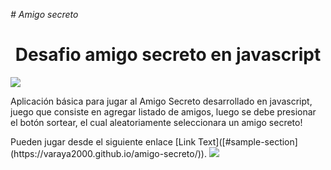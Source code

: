 <em> # Amigo secreto </em>
<h1 align="center"> Desafio amigo secreto en javascript </h1>
 <p align="left">
   <img src="https://img.shields.io/badge/STATUS-EN%20DESAROLLO-green">
   </p>
   <p>
   Aplicación básica para jugar al Amigo Secreto desarrollado en javascript, juego que consiste en agregar listado de amigos, luego se debe presionar el botón sortear, el cual aleatoriamente seleccionara un amigo secreto!

   </p>
<p>
Pueden jugar desde el siguiente enlace [Link Text]([#sample-section](https://varaya2000.github.io/amigo-secreto/)).
 
 <img src="https://varaya2000.github.io/amigo-secreto/assets/demo.png">


</p>

